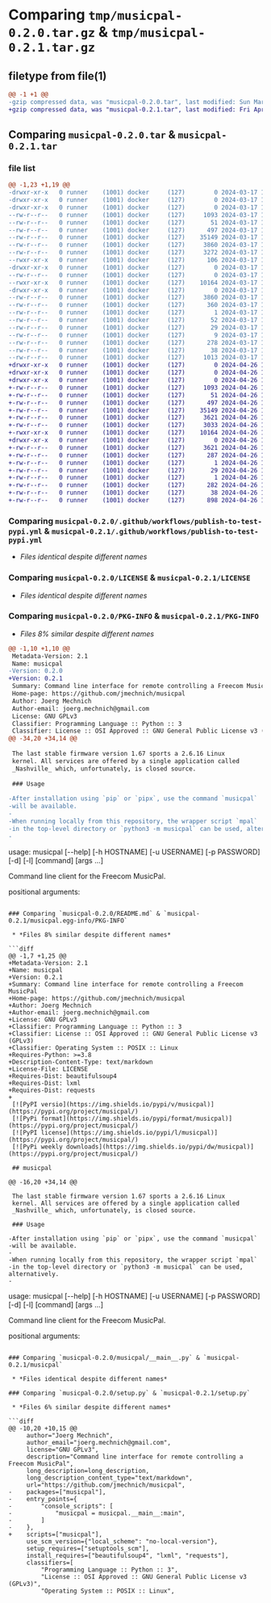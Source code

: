 # Comparing `tmp/musicpal-0.2.0.tar.gz` & `tmp/musicpal-0.2.1.tar.gz`

## filetype from file(1)

```diff
@@ -1 +1 @@
-gzip compressed data, was "musicpal-0.2.0.tar", last modified: Sun Mar 17 16:09:23 2024, max compression
+gzip compressed data, was "musicpal-0.2.1.tar", last modified: Fri Apr 26 16:07:01 2024, max compression
```

## Comparing `musicpal-0.2.0.tar` & `musicpal-0.2.1.tar`

### file list

```diff
@@ -1,23 +1,19 @@
-drwxr-xr-x   0 runner    (1001) docker     (127)        0 2024-03-17 16:09:23.938271 musicpal-0.2.0/
-drwxr-xr-x   0 runner    (1001) docker     (127)        0 2024-03-17 16:09:23.934271 musicpal-0.2.0/.github/
-drwxr-xr-x   0 runner    (1001) docker     (127)        0 2024-03-17 16:09:23.934271 musicpal-0.2.0/.github/workflows/
--rw-r--r--   0 runner    (1001) docker     (127)     1093 2024-03-17 16:09:19.000000 musicpal-0.2.0/.github/workflows/publish-to-test-pypi.yml
--rw-r--r--   0 runner    (1001) docker     (127)       51 2024-03-17 16:09:19.000000 musicpal-0.2.0/.gitignore
--rw-r--r--   0 runner    (1001) docker     (127)      497 2024-03-17 16:09:19.000000 musicpal-0.2.0/.pre-commit-config.yaml
--rw-r--r--   0 runner    (1001) docker     (127)    35149 2024-03-17 16:09:19.000000 musicpal-0.2.0/LICENSE
--rw-r--r--   0 runner    (1001) docker     (127)     3860 2024-03-17 16:09:23.938271 musicpal-0.2.0/PKG-INFO
--rw-r--r--   0 runner    (1001) docker     (127)     3272 2024-03-17 16:09:19.000000 musicpal-0.2.0/README.md
--rwxr-xr-x   0 runner    (1001) docker     (127)      106 2024-03-17 16:09:19.000000 musicpal-0.2.0/mpal
-drwxr-xr-x   0 runner    (1001) docker     (127)        0 2024-03-17 16:09:23.934271 musicpal-0.2.0/musicpal/
--rw-r--r--   0 runner    (1001) docker     (127)        0 2024-03-17 16:09:19.000000 musicpal-0.2.0/musicpal/__init__.py
--rwxr-xr-x   0 runner    (1001) docker     (127)    10164 2024-03-17 16:09:19.000000 musicpal-0.2.0/musicpal/__main__.py
-drwxr-xr-x   0 runner    (1001) docker     (127)        0 2024-03-17 16:09:23.938271 musicpal-0.2.0/musicpal.egg-info/
--rw-r--r--   0 runner    (1001) docker     (127)     3860 2024-03-17 16:09:23.000000 musicpal-0.2.0/musicpal.egg-info/PKG-INFO
--rw-r--r--   0 runner    (1001) docker     (127)      360 2024-03-17 16:09:23.000000 musicpal-0.2.0/musicpal.egg-info/SOURCES.txt
--rw-r--r--   0 runner    (1001) docker     (127)        1 2024-03-17 16:09:23.000000 musicpal-0.2.0/musicpal.egg-info/dependency_links.txt
--rw-r--r--   0 runner    (1001) docker     (127)       52 2024-03-17 16:09:23.000000 musicpal-0.2.0/musicpal.egg-info/entry_points.txt
--rw-r--r--   0 runner    (1001) docker     (127)       29 2024-03-17 16:09:23.000000 musicpal-0.2.0/musicpal.egg-info/requires.txt
--rw-r--r--   0 runner    (1001) docker     (127)        9 2024-03-17 16:09:23.000000 musicpal-0.2.0/musicpal.egg-info/top_level.txt
--rw-r--r--   0 runner    (1001) docker     (127)      278 2024-03-17 16:09:19.000000 musicpal-0.2.0/pyproject.toml
--rw-r--r--   0 runner    (1001) docker     (127)       38 2024-03-17 16:09:23.938271 musicpal-0.2.0/setup.cfg
--rw-r--r--   0 runner    (1001) docker     (127)     1013 2024-03-17 16:09:19.000000 musicpal-0.2.0/setup.py
+drwxr-xr-x   0 runner    (1001) docker     (127)        0 2024-04-26 16:07:01.259064 musicpal-0.2.1/
+drwxr-xr-x   0 runner    (1001) docker     (127)        0 2024-04-26 16:07:01.259064 musicpal-0.2.1/.github/
+drwxr-xr-x   0 runner    (1001) docker     (127)        0 2024-04-26 16:07:01.259064 musicpal-0.2.1/.github/workflows/
+-rw-r--r--   0 runner    (1001) docker     (127)     1093 2024-04-26 16:06:56.000000 musicpal-0.2.1/.github/workflows/publish-to-test-pypi.yml
+-rw-r--r--   0 runner    (1001) docker     (127)       51 2024-04-26 16:06:56.000000 musicpal-0.2.1/.gitignore
+-rw-r--r--   0 runner    (1001) docker     (127)      497 2024-04-26 16:06:56.000000 musicpal-0.2.1/.pre-commit-config.yaml
+-rw-r--r--   0 runner    (1001) docker     (127)    35149 2024-04-26 16:06:56.000000 musicpal-0.2.1/LICENSE
+-rw-r--r--   0 runner    (1001) docker     (127)     3621 2024-04-26 16:07:01.259064 musicpal-0.2.1/PKG-INFO
+-rw-r--r--   0 runner    (1001) docker     (127)     3033 2024-04-26 16:06:56.000000 musicpal-0.2.1/README.md
+-rwxr-xr-x   0 runner    (1001) docker     (127)    10164 2024-04-26 16:06:56.000000 musicpal-0.2.1/musicpal
+drwxr-xr-x   0 runner    (1001) docker     (127)        0 2024-04-26 16:07:01.259064 musicpal-0.2.1/musicpal.egg-info/
+-rw-r--r--   0 runner    (1001) docker     (127)     3621 2024-04-26 16:07:01.000000 musicpal-0.2.1/musicpal.egg-info/PKG-INFO
+-rw-r--r--   0 runner    (1001) docker     (127)      287 2024-04-26 16:07:01.000000 musicpal-0.2.1/musicpal.egg-info/SOURCES.txt
+-rw-r--r--   0 runner    (1001) docker     (127)        1 2024-04-26 16:07:01.000000 musicpal-0.2.1/musicpal.egg-info/dependency_links.txt
+-rw-r--r--   0 runner    (1001) docker     (127)       29 2024-04-26 16:07:01.000000 musicpal-0.2.1/musicpal.egg-info/requires.txt
+-rw-r--r--   0 runner    (1001) docker     (127)        1 2024-04-26 16:07:01.000000 musicpal-0.2.1/musicpal.egg-info/top_level.txt
+-rw-r--r--   0 runner    (1001) docker     (127)      282 2024-04-26 16:06:56.000000 musicpal-0.2.1/pyproject.toml
+-rw-r--r--   0 runner    (1001) docker     (127)       38 2024-04-26 16:07:01.259064 musicpal-0.2.1/setup.cfg
+-rw-r--r--   0 runner    (1001) docker     (127)      898 2024-04-26 16:06:56.000000 musicpal-0.2.1/setup.py
```

### Comparing `musicpal-0.2.0/.github/workflows/publish-to-test-pypi.yml` & `musicpal-0.2.1/.github/workflows/publish-to-test-pypi.yml`

 * *Files identical despite different names*

### Comparing `musicpal-0.2.0/LICENSE` & `musicpal-0.2.1/LICENSE`

 * *Files identical despite different names*

### Comparing `musicpal-0.2.0/PKG-INFO` & `musicpal-0.2.1/PKG-INFO`

 * *Files 8% similar despite different names*

```diff
@@ -1,10 +1,10 @@
 Metadata-Version: 2.1
 Name: musicpal
-Version: 0.2.0
+Version: 0.2.1
 Summary: Command line interface for remote controlling a Freecom MusicPal
 Home-page: https://github.com/jmechnich/musicpal
 Author: Joerg Mechnich
 Author-email: joerg.mechnich@gmail.com
 License: GNU GPLv3
 Classifier: Programming Language :: Python :: 3
 Classifier: License :: OSI Approved :: GNU General Public License v3 (GPLv3)
@@ -34,20 +34,14 @@
 
 The last stable firmware version 1.67 sports a 2.6.16 Linux
 kernel. All services are offered by a single application called
 _Nashville_ which, unfortunately, is closed source.
 
 ### Usage
 
-After installation using `pip` or `pipx`, use the command `musicpal`
-will be available.
-
-When running locally from this repository, the wrapper script `mpal`
-in the top-level directory or `python3 -m musicpal` can be used, alternatively.
-
 ```
 usage: musicpal [--help] [-h HOSTNAME] [-u USERNAME] [-p PASSWORD] [-d] [-l]
                 [command] [args ...]
 
 Command line client for the Freecom MusicPal.
 
 positional arguments:
```

### Comparing `musicpal-0.2.0/README.md` & `musicpal-0.2.1/musicpal.egg-info/PKG-INFO`

 * *Files 8% similar despite different names*

```diff
@@ -1,7 +1,25 @@
+Metadata-Version: 2.1
+Name: musicpal
+Version: 0.2.1
+Summary: Command line interface for remote controlling a Freecom MusicPal
+Home-page: https://github.com/jmechnich/musicpal
+Author: Joerg Mechnich
+Author-email: joerg.mechnich@gmail.com
+License: GNU GPLv3
+Classifier: Programming Language :: Python :: 3
+Classifier: License :: OSI Approved :: GNU General Public License v3 (GPLv3)
+Classifier: Operating System :: POSIX :: Linux
+Requires-Python: >=3.8
+Description-Content-Type: text/markdown
+License-File: LICENSE
+Requires-Dist: beautifulsoup4
+Requires-Dist: lxml
+Requires-Dist: requests
+
 [![PyPI versio](https://img.shields.io/pypi/v/musicpal)](https://pypi.org/project/musicpal/)
 [![PyPi format](https://img.shields.io/pypi/format/musicpal)](https://pypi.org/project/musicpal/)
 [![PyPI license](https://img.shields.io/pypi/l/musicpal)](https://pypi.org/project/musicpal/)
 [![PyPi weekly downloads](https://img.shields.io/pypi/dw/musicpal)](https://pypi.org/project/musicpal/)
 
 ## musicpal
 
@@ -16,20 +34,14 @@
 
 The last stable firmware version 1.67 sports a 2.6.16 Linux
 kernel. All services are offered by a single application called
 _Nashville_ which, unfortunately, is closed source.
 
 ### Usage
 
-After installation using `pip` or `pipx`, use the command `musicpal`
-will be available.
-
-When running locally from this repository, the wrapper script `mpal`
-in the top-level directory or `python3 -m musicpal` can be used, alternatively.
-
 ```
 usage: musicpal [--help] [-h HOSTNAME] [-u USERNAME] [-p PASSWORD] [-d] [-l]
                 [command] [args ...]
 
 Command line client for the Freecom MusicPal.
 
 positional arguments:
```

### Comparing `musicpal-0.2.0/musicpal/__main__.py` & `musicpal-0.2.1/musicpal`

 * *Files identical despite different names*

### Comparing `musicpal-0.2.0/setup.py` & `musicpal-0.2.1/setup.py`

 * *Files 6% similar despite different names*

```diff
@@ -10,20 +10,15 @@
     author="Joerg Mechnich",
     author_email="joerg.mechnich@gmail.com",
     license="GNU GPLv3",
     description="Command line interface for remote controlling a Freecom MusicPal",
     long_description=long_description,
     long_description_content_type="text/markdown",
     url="https://github.com/jmechnich/musicpal",
-    packages=["musicpal"],
-    entry_points={
-        "console_scripts": [
-            "musicpal = musicpal.__main__:main",
-        ]
-    },
+    scripts=["musicpal"],
     use_scm_version={"local_scheme": "no-local-version"},
     setup_requires=["setuptools_scm"],
     install_requires=["beautifulsoup4", "lxml", "requests"],
     classifiers=[
         "Programming Language :: Python :: 3",
         "License :: OSI Approved :: GNU General Public License v3 (GPLv3)",
         "Operating System :: POSIX :: Linux",
```

